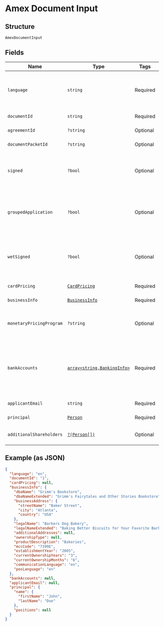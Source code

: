 
# Amex Document Input

## Structure

`AmexDocumentInput`

## Fields

| Name | Type | Tags | Description | Getter | Setter |
|  --- | --- | --- | --- | --- | --- |
| `language` | `string` | Required | Language of document to be generated,  ISO 639-1 standard applies | getLanguage(): string | setLanguage(string language): void |
| `documentId` | `string` | Required | Unique id of document | getDocumentId(): string | setDocumentId(string documentId): void |
| `agreementId` | `?string` | Optional | Merchant id (MID) | getAgreementId(): ?string | setAgreementId(?string agreementId): void |
| `documentPacketId` | `?string` | Optional | Document packet id | getDocumentPacketId(): ?string | setDocumentPacketId(?string documentPacketId): void |
| `signed` | `?bool` | Optional | Boolean flag indicating if document has been signed, true if  YES, false if NO | getSigned(): ?bool | setSigned(?bool signed): void |
| `groupedApplication` | `?bool` | Optional | Boolean flag indicating if document is of a group of applications, true if  YES, false if NO | getGroupedApplication(): ?bool | setGroupedApplication(?bool groupedApplication): void |
| `wetSigned` | `?bool` | Optional | Boolean flag indicating if document is to be wet signed, true if  YES, false if NO | getWetSigned(): ?bool | setWetSigned(?bool wetSigned): void |
| `cardPricing` | [`CardPricing`](../../doc/models/card-pricing.md) | Required | - | getCardPricing(): CardPricing | setCardPricing(CardPricing cardPricing): void |
| `businessInfo` | [`BusinessInfo`](../../doc/models/business-info.md) | Required | - | getBusinessInfo(): BusinessInfo | setBusinessInfo(BusinessInfo businessInfo): void |
| `monetaryPricingProgram` | `?string` | Optional | Application's monetary pricing program (MPP) | getMonetaryPricingProgram(): ?string | setMonetaryPricingProgram(?string monetaryPricingProgram): void |
| `bankAccounts` | [`array<string,BankingInfo>`](../../doc/models/banking-info.md) | Required | Application's banking information. The valid keys are as follows: BILLING, DEPOSIT, LEASE, CHARGEBACK | getBankAccounts(): array | setBankAccounts(array bankAccounts): void |
| `applicantEmail` | `string` | Required | Email address of applicant | getApplicantEmail(): string | setApplicantEmail(string applicantEmail): void |
| `principal` | [`Person`](../../doc/models/person.md) | Required | - | getPrincipal(): Person | setPrincipal(Person principal): void |
| `additionalShareholders` | [`?(Person[])`](../../doc/models/person.md) | Optional | Application's additional shareholders | getAdditionalShareholders(): ?array | setAdditionalShareholders(?array additionalShareholders): void |

## Example (as JSON)

```json
{
  "language": "en",
  "documentId": "1",
  "cardPricing": null,
  "businessInfo": {
    "dbaName": "Grimm's Bookstore",
    "dbaNameExtended": "Grimm's Fairytales and Other Stories Bookstore",
    "businessAddress": {
      "streetName": "Baker Street",
      "city": "Atlanta",
      "country": "USA"
    },
    "legalName": "Barkers Dog Bakery",
    "legalNameExtended": "Baking Better Biscuits for Your Favorite Barkers Dog Bakery LLC",
    "additionalAddresses": null,
    "ownershipType": null,
    "productDescription": "Bakeries",
    "mccCode": "7399E",
    "establishmentYear": "2005",
    "currentOwnershipYears": "3",
    "currentOwnershipMonths": "6",
    "communicationLanguage": "en",
    "posLanguage": "en"
  },
  "bankAccounts": null,
  "applicantEmail": null,
  "principal": {
    "name": {
      "firstName": "John",
      "lastName": "Doe"
    },
    "positions": null
  }
}
```

